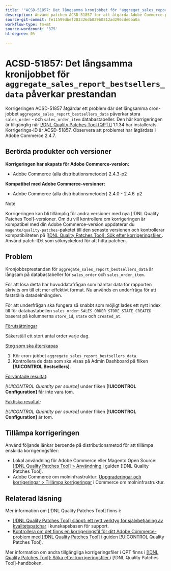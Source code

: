 ```yaml
---
title: '"ACSD-51857: Det långsamma kronjobbet för "aggregat_sales_report_bestsellers_data" påverkar prestandan."'
description: Använd patchen ACSD-51857 för att åtgärda Adobe Commerce-problemet där långsamma cron-jobb "aggregate_sales_report_bestsellers_data" påverkar stora databastabeller av typen "sales_order" och "sales_order_item".
source-git-commit: fe11599dbef283326db029b0312ad290cde0ba0a
workflow-type: tm+mt
source-wordcount: '375'
ht-degree: 0%

---
```


# ACSD-51857: Det långsamma kronijobbet för `aggregate_sales_report_bestsellers_data` påverkar prestandan

Korrigeringen ACSD-51857 åtgärdar ett problem där det långsamma cron-jobbet `aggregate_sales_report_bestsellers_data` påverkar stora `sales_order` - och `sales_order_item` databastabeller. Den här korrigeringen är tillgänglig när [[!DNL Quality Patches Tool (QPT)]](https://experienceleague.adobe.com/en/docs/commerce-knowledge-base/kb/announcements/commerce-announcements/magento-quality-patches-released-new-tool-to-self-serve-quality-patches) 1.1.34 har installerats. Korrigerings-ID är ACSD-51857. Observera att problemet har åtgärdats i Adobe Commerce 2.4.7.

## Berörda produkter och versioner

**Korrigeringen har skapats för Adobe Commerce-version:**

* Adobe Commerce (alla distributionsmetoder) 2.4.3-p2

**Kompatibel med Adobe Commerce-versioner:**

* Adobe Commerce (alla distributionsmetoder) 2.4.0 - 2.4.6-p2

>[!NOTE]
>
>Korrigeringen kan bli tillämplig för andra versioner med nya [!DNL Quality Patches Tool]-versioner. Om du vill kontrollera om korrigeringen är kompatibel med din Adobe Commerce-version uppdaterar du `magento/quality-patches`-paketet till den senaste versionen och kontrollerar kompatibiliteten på [[!DNL Quality Patches Tool]: Sök efter korrigeringsfiler ](https://experienceleague.adobe.com/tools/commerce-quality-patches/index.html). Använd patch-ID:t som söknyckelord för att hitta patchen.

## Problem

Kronjobbsprestandan för `aggregate_sales_report_bestsellers_data` är långsam på databastabeller för `sales_order` och `sales_order_item`.

För att lösa detta har huvuddatafrågan som hämtar data för rapporten skrivits om till ett mer effektivt format. Nu används en underfråga för att fastställa datadelmängden.

För att underfrågan ska fungera så snabbt som möjligt lades ett nytt index till för databastabellen `sales_order`: `SALES_ORDER_STORE_STATE_CREATED` baserat på kolumnerna `store_id`, `state` och `created_at`.

<u>Förutsättningar</u>

Säkerställ ett stort antal order varje dag.

<u>Steg som ska återskapas</u>

1. Kör cron-jobbet `aggregate_sales_report_bestsellers_data`.
1. Kontrollera de data som ska visas på Admin Dashboard på fliken **[!UICONTROL Bestsellers]**.

<u>Förväntade resultat</u>:

*[!UICONTROL Quantity per source]* under fliken **[!UICONTROL Configuration]** får inte vara tom.

<u>Faktiska resultat</u>:

*[!UICONTROL Quantity per source]* under fliken **[!UICONTROL Configuration]** är tom.

## Tillämpa korrigeringen

Använd följande länkar beroende på distributionsmetod för att tillämpa enskilda korrigeringsfiler:

* Lokal användning för Adobe Commerce eller Magento Open Source: [[!DNL Quality Patches Tool] > Användning ](/help/tools/quality-patches-tool/usage.md) i guiden [!DNL Quality Patches Tool].
* Adobe Commerce om molninfrastruktur: [Uppgraderingar och korrigeringar > Tillämpa korrigeringar](https://experienceleague.adobe.com/docs/commerce-cloud-service/user-guide/develop/upgrade/apply-patches.html) i Commerce om molninfrastruktur.

## Relaterad läsning

Mer information om [!DNL Quality Patches Tool] finns i:

* [[!DNL Quality Patches Tool] släppt: ett nytt verktyg för självbetjäning av kvalitetspatchar](https://experienceleague.adobe.com/en/docs/commerce-knowledge-base/kb/announcements/commerce-announcements/magento-quality-patches-released-new-tool-to-self-serve-quality-patches) i kunskapsbasen för support.
* [Kontrollera om det finns en korrigeringsfil för ditt Adobe Commerce-problem med  [!DNL Quality Patches Tool]](/help/tools/quality-patches-tool/patches-available-in-qpt/check-patch-for-magento-issue-with-magento-quality-patches.md) i guiden [!UICONTROL Quality Patches Tool].


Mer information om andra tillgängliga korrigeringsfiler i QPT finns i [[!DNL Quality Patches Tool]: Söka efter korrigeringsfiler ](https://experienceleague.adobe.com/tools/commerce-quality-patches/index.html) i [!DNL Quality Patches Tool]-handboken.
